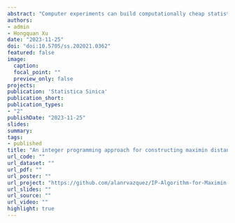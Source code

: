 ```yaml
---
abstract: "Computer experiments can build computationally cheap statistical models to study complex computer models. These experiments are commonly conducted using maximin distance Latin hypercube designs (LHDs), generated using heuristic algorithms or algebraic methods in the literature. However, the performance of these algorithms deteriorates as the number of factors increases, and the algebraic methods work only for numbers of runs that are of a special kind, say, a prime number. To overcome these limitations, we introduce an integer programming algorithm to construct maximin distance LHDs of flexible sizes. Our algorithm leverages recent advances in the field of optimization, as implemented in commercial optimization solvers. Moreover, it benefits from the attractive algebraic structures given by good lattice point sets and the Williams transformation. Using comprehensive numerical experiments, we show that, with a few exceptions, our proposed algorithm outperforms benchmark algorithms and methods for constructing LHDs with up to 113 runs."
authors:
- admin 
- Hongquan Xu
date: "2023-11-25"
doi: "doi:10.5705/ss.202021.0362"
featured: false
image:
  caption:
  focal_point: ""
  preview_only: false
projects:
publication: 'Statistica Sinica'
publication_short: 
publication_types:
- "2"
publishDate: "2023-11-25"
slides:
summary:
tags:
- published
title: "An integer programming approach for constructing maximin distance designs from good lattice point sets"
url_code: ""
url_dataset: ""
url_pdf: ""
url_poster: ""
url_project: "https://github.com/alanrvazquez/IP-Algorithm-for-Maximin-LHD"
url_slides: ""
url_source: ""
url_video: ""
highlight: true
---
```

